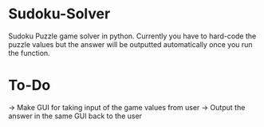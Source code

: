 # Sudoku-Solver
Sudoku Puzzle game solver in python.
Currently you have to hard-code the puzzle values but the answer will be outputted automatically once you run the function.

# To-Do

-> Make GUI for taking input of the game values from user
-> Output the answer in the same GUI back to the user

